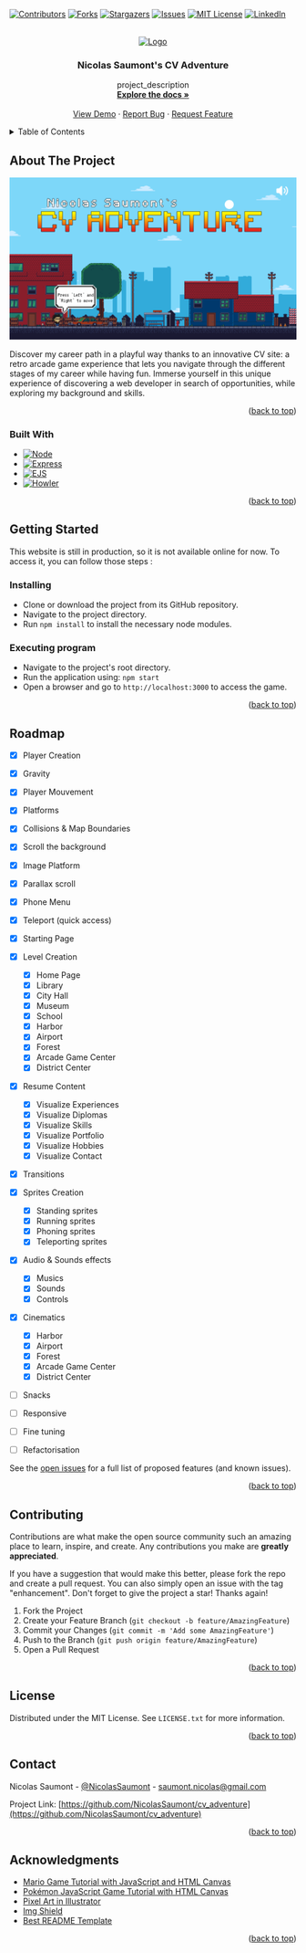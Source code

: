 
<a name="readme-top"></a>
<!--
*** Thanks for checking out the projetc 'Nicolas Saumont's CV Adventure. If you have a suggestion
*** that would make this better, please fork the repo and create a pull request
*** or simply open an issue with the tag "enhancement".
*** Don't forget to give the project a star!
*** Thanks again! Now go have fun exploring this resume! :D
-->



<!-- PROJECT SHIELDS -->
<!--
*** I'm using markdown "reference style" links for readability.
*** Reference links are enclosed in brackets [ ] instead of parentheses ( ).
*** See the bottom of this document for the declaration of the reference variables
*** for contributors-url, forks-url, etc. 
-->
[![Contributors][contributors-shield]][contributors-url]
[![Forks][forks-shield]][forks-url]
[![Stargazers][stars-shield]][stars-url]
[![Issues][issues-shield]][issues-url]
[![MIT License][license-shield]][license-url]
[![LinkedIn][linkedin-shield]][linkedin-url]



<!-- PROJECT LOGO -->
<br />
<div align="center">
  <a href="https://github.com/NicolasSaumont/cv_adventure">
    <img src="public/favicon.ico" alt="Logo" width="80" height="80">
  </a>

<h3 align="center">Nicolas Saumont's CV Adventure</h3>

  <p align="center">
    project_description
    <br />
    <a href="https://github.com/NicolasSaumont/cv_adventure"><strong>Explore the docs »</strong></a>
    <br />
    <br />
    <a href="https://github.com/NicolasSaumont/cv_adventure">View Demo</a>
    ·
    <a href="https://github.com/NicolasSaumont/cv_adventure/issues">Report Bug</a>
    ·
    <a href="https://github.com/NicolasSaumont/cv_adventure/pulls">Request Feature</a>
  </p>
</div>



<!-- TABLE OF CONTENTS -->
<details>
  <summary>Table of Contents</summary>
  <ol>
    <li>
      <a href="#about-the-project">About The Project</a>
      <ul>
        <li><a href="#built-with">Built With</a></li>
      </ul>
    </li>
    <li>
      <a href="#getting-started">Getting Started</a>
      <ul>
        <li><a href="#prerequisites">Prerequisites</a></li>
        <li><a href="#installation">Installation</a></li>
      </ul>
    </li>
    <li><a href="#usage">Usage</a></li>
    <li><a href="#roadmap">Roadmap</a></li>
    <li><a href="#contributing">Contributing</a></li>
    <li><a href="#license">License</a></li>
    <li><a href="#contact">Contact</a></li>
    <li><a href="#acknowledgments">Acknowledgments</a></li>
  </ol>
</details>



<!-- ABOUT THE PROJECT -->
## About The Project

[![Product Name Screen Shot][product-screenshot]](https://www.cv-adventure.nicolassaumont.com)

Discover my career path in a playful way thanks to an innovative CV site: a retro arcade game experience that lets you navigate through the different stages of my career while having fun. Immerse yourself in this unique experience of discovering a web developer in search of opportunities, while exploring my background and skills.

<p align="right">(<a href="#readme-top">back to top</a>)</p>



### Built With

* [![Node][Node.js]][Node-url]
* [![Express][Express.js]][Express-url]
* [![EJS][EJS.js]][EJS-url]
* [![Howler][Howler.js]][Howler-url]


<p align="right">(<a href="#readme-top">back to top</a>)</p>



<!-- GETTING STARTED -->
## Getting Started

This website is still in production, so it is not available online for now. To access it, you can follow those steps :

### Installing

- Clone or download the project from its GitHub repository.
- Navigate to the project directory.
- Run `npm install` to install the necessary node modules.

### Executing program

- Navigate to the project's root directory.
- Run the application using: `npm start`
- Open a browser and go to `http://localhost:3000` to access the game.



<p align="right">(<a href="#readme-top">back to top</a>)</p>



<!-- ROADMAP -->
## Roadmap

- [x] Player Creation
- [x] Gravity
- [x] Player Mouvement
- [x] Platforms
- [x] Collisions & Map Boundaries
- [x] Scroll the background
- [x] Image Platform
- [x] Parallax scroll
- [x] Phone Menu
- [x] Teleport (quick access)
- [x] Starting Page
- [x] Level Creation
  - [x] Home Page
  - [x] Library
  - [x] City Hall
  - [x] Museum
  - [x] School
  - [x] Harbor
  - [x] Airport
  - [x] Forest
  - [x] Arcade Game Center
  - [x] District Center
- [x] Resume Content
  - [x] Visualize Experiences
  - [x] Visualize Diplomas
  - [x] Visualize Skills
  - [x] Visualize Portfolio
  - [x] Visualize Hobbies
  - [x] Visualize Contact
- [x] Transitions
- [x] Sprites Creation
  - [x] Standing sprites
  - [x] Running sprites
  - [x] Phoning sprites
  - [x] Teleporting sprites
- [x] Audio & Sounds effects
  - [x] Musics
  - [x] Sounds
  - [x] Controls
- [x] Cinematics
  - [x] Harbor
  - [x] Airport
  - [x] Forest
  - [x] Arcade Game Center
  - [x] District Center
- [ ] Snacks
- [ ] Responsive
- [ ] Fine tuning
- [ ] Refactorisation
  

See the [open issues](https://github.com/NicolasSaumont/cv_adventure/issues) for a full list of proposed features (and known issues).

<p align="right">(<a href="#readme-top">back to top</a>)</p>



<!-- CONTRIBUTING -->
## Contributing

Contributions are what make the open source community such an amazing place to learn, inspire, and create. Any contributions you make are **greatly appreciated**.

If you have a suggestion that would make this better, please fork the repo and create a pull request. You can also simply open an issue with the tag "enhancement".
Don't forget to give the project a star! Thanks again!

1. Fork the Project
2. Create your Feature Branch (`git checkout -b feature/AmazingFeature`)
3. Commit your Changes (`git commit -m 'Add some AmazingFeature'`)
4. Push to the Branch (`git push origin feature/AmazingFeature`)
5. Open a Pull Request

<p align="right">(<a href="#readme-top">back to top</a>)</p>



<!-- LICENSE -->
## License

Distributed under the MIT License. See `LICENSE.txt` for more information.

<p align="right">(<a href="#readme-top">back to top</a>)</p>



<!-- CONTACT -->
## Contact

Nicolas Saumont - [@NicolasSaumont](https://twitter.com/NicolasSaumont) - saumont.nicolas@gmail.com

Project Link: [https://github.com/NicolasSaumont/cv_adventure](https://github.com/NicolasSaumont/cv_adventure)

<p align="right">(<a href="#readme-top">back to top</a>)</p>



<!-- ACKNOWLEDGMENTS -->
## Acknowledgments

* [Mario Game Tutorial with JavaScript and HTML Canvas](https://www.youtube.com/watch?v=4q2vvZn5aoo)
* [Pokémon JavaScript Game Tutorial with HTML Canvas](https://www.youtube.com/watch?v=yP5DKzriqXA)
* [Pixel Art in Illustrator](https://www.youtube.com/watch?v=x-QnptGi68c)
* [Img Shield](https://shields.io/)
* [Best README Template](https://github.com/othneildrew/Best-README-Template/blob/master/README.md)

<p align="right">(<a href="#readme-top">back to top</a>)</p>



<!-- MARKDOWN LINKS & IMAGES -->
<!-- https://www.markdownguide.org/basic-syntax/#reference-style-links -->
[contributors-shield]: https://img.shields.io/github/contributors/NicolasSaumont/cv_adventure.svg?style=for-the-badge
[contributors-url]: https://github.com/NicolasSaumont/cv_adventure/graphs/contributors
[forks-shield]: https://img.shields.io/github/forks/NicolasSaumont/cv_adventure.svg?style=for-the-badge
[forks-url]: https://github.com/NicolasSaumont/cv_adventure/network/members
[stars-shield]: https://img.shields.io/github/stars/NicolasSaumont/cv_adventure.svg?style=for-the-badge
[stars-url]: https://github.com/NicolasSaumont/cv_adventure/stargazers
[issues-shield]: https://img.shields.io/github/issues/NicolasSaumont/cv_adventure.svg?style=for-the-badge
[issues-url]: https://github.com/NicolasSaumont/cv_adventure/issues
[license-shield]: https://img.shields.io/github/license/NicolasSaumont/cv_adventure.svg?style=for-the-badge
[license-url]: https://github.com/NicolasSaumont/cv_adventure/blob/main/LICENSE.txt
[linkedin-shield]: https://img.shields.io/badge/-LinkedIn-black.svg?style=for-the-badge&logo=linkedin&colorB=555
[linkedin-url]: https://linkedin.com/in/nicolas-saumont
[product-screenshot]: public/img/screenshot.png
[Node.js]: https://img.shields.io/badge/node.js-f41a36?style=for-the-badge&logo=Node.js&logoColor=white
[Node-url]: https://nodejs.org/fr
[EJS.js]: https://img.shields.io/badge/ejs.js-000000?style=for-the-badge&logo=ejs&logoColor=white
[EJS-url]: https://ejs.co/
[Howler.js]: https://img.shields.io/badge/Howler.js-20232A?style=for-the-badge&logo=howler&logoColor=61DAFB
[Howler-url]: https://howlerjs.com/
[Express.js]: https://img.shields.io/badge/express.js-35495E?style=for-the-badge&logo=express&logoColor=4FC08D
[Express-url]: https://expressjs.com/
